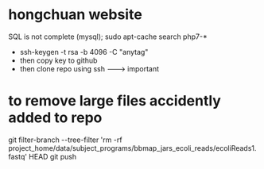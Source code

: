 # hongchuan website

SQL is not complete (mysql);
sudo apt-cache search php7-*

- ssh-keygen -t rsa -b 4096 -C "anytag"
- then copy key to github
- then clone repo using ssh    ---> important


# to remove large files accidently added to repo
git filter-branch --tree-filter 'rm -rf project_home/data/subject_programs/bbmap_jars_ecoli_reads/ecoliReads1.fastq' HEAD
git push